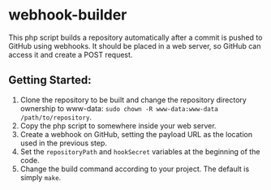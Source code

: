 # webhook-builder

This php script builds a repository automatically after a commit is pushed to GitHub using webhooks. It should be placed in a web server, so GitHub can access it and create a POST request.

## Getting Started:
1. Clone the repository to be built and change the repository directory ownership to www-data: `sudo chown -R www-data:www-data /path/to/repository`.
2. Copy the php script to somewhere inside your web server.
3. Create a webhook on GitHub, setting the payload URL as the location used in the previous step.
5. Set the `repositoryPath` and `hookSecret` variables at the beginning of the code.
6. Change the build command according to your project. The default is simply `make`.
